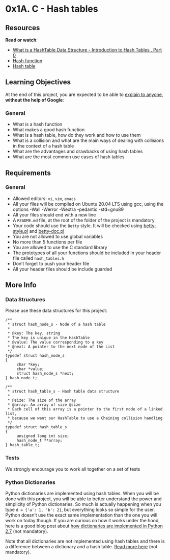 
# 0x1A. C - Hash tables
## Resources

**Read or watch**:

-   [What is a HashTable Data Structure - Introduction to Hash Tables , Part 0](https://intranet.hbtn.io/rltoken/uodWZz-2jyHReOeToaLNdQ "What is a HashTable Data Structure - Introduction to Hash Tables , Part 0")
-   [Hash function](https://intranet.hbtn.io/rltoken/YiFi_oMjd9cZ4VepsS2RKQ "Hash function")
-   [Hash table](https://intranet.hbtn.io/rltoken/Kswyyb1f2JY3dn-3TEckUQ "Hash table")

## Learning Objectives

At the end of this project, you are expected to be able to  [explain to anyone](https://intranet.hbtn.io/rltoken/SmLa7_BRX2WRy6XHO9Ad_A "explain to anyone"),  **without the help of Google**:

### General

-   What is a hash function
-   What makes a good hash function
-   What is a hash table, how do they work and how to use them
-   What is a collision and what are the main ways of dealing with collisions in the context of a hash table
-   What are the advantages and drawbacks of using hash tables
-   What are the most common use cases of hash tables

## Requirements

### General

-   Allowed editors:  `vi`,  `vim`,  `emacs`
-   All your files will be compiled on Ubuntu 20.04 LTS using gcc, using the options -Wall -Werror -Wextra -pedantic -std=gnu89
-   All your files should end with a new line
-   A  `README.md`  file, at the root of the folder of the project is mandatory
-   Your code should use the  `Betty`  style. It will be checked using  [betty-style.pl](https://github.com/holbertonschool/Betty/blob/master/betty-style.pl "betty-style.pl")  and  [betty-doc.pl](https://github.com/holbertonschool/Betty/blob/master/betty-doc.pl "betty-doc.pl")
-   You are not allowed to use global variables
-   No more than 5 functions per file
-   You are allowed to use the C standard library
-   The prototypes of all your functions should be included in your header file called  `hash_tables.h`
-   Don’t forget to push your header file
-   All your header files should be include guarded

## More Info

### Data Structures

Please use these data structures for this project:

```
/**
 * struct hash_node_s - Node of a hash table
 *
 * @key: The key, string
 * The key is unique in the HashTable
 * @value: The value corresponding to a key
 * @next: A pointer to the next node of the List
 */
typedef struct hash_node_s
{
     char *key;
     char *value;
     struct hash_node_s *next;
} hash_node_t;

/**
 * struct hash_table_s - Hash table data structure
 *
 * @size: The size of the array
 * @array: An array of size @size
 * Each cell of this array is a pointer to the first node of a linked list,
 * because we want our HashTable to use a Chaining collision handling
 */
typedef struct hash_table_s
{
     unsigned long int size;
     hash_node_t **array;
} hash_table_t;

```

### Tests

We strongly encourage you to work all together on a set of tests

### Python Dictionaries

Python dictionaries are implemented using hash tables. When you will be done with this project, you will be able to better understand the power and simplicity of Python dictionaries. So much is actually happening when you type  `d = {'a': 1, 'b': 2}`, but everything looks so simple for the user. Python doesn’t use the exact same implementation than the one you will work on today though. If you are curious on how it works under the hood, here is a good blog post about  [how dictionaries are implemented in Python 2.7](https://intranet.hbtn.io/rltoken/xbVAHxQXggTizbyADfqVHA "how dictionaries are implemented in Python 2.7")  (not mandatory).

Note that all dictionaries are not implemented using hash tables and there is a difference between a dictionary and a hash table.  [Read more here](https://intranet.hbtn.io/rltoken/KqbaAcY0JIUDHcP-AcILhA "Read more here")  (not mandatory).
